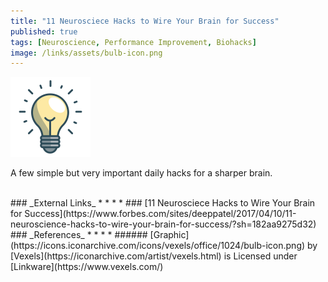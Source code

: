```yaml
---
title: "11 Neurosciece Hacks to Wire Your Brain for Success"
published: true
tags: [Neuroscience, Performance Improvement, Biohacks]
image: /links/assets/bulb-icon.png
---
```


![](/links/assets/bulb-icon.png)

A few simple but very important daily hacks for a sharper brain.

<br>
### _External Links_
* * *
* ### [11 Neurosciece Hacks to Wire Your Brain for Success](https://www.forbes.com/sites/deeppatel/2017/04/10/11-neuroscience-hacks-to-wire-your-brain-for-success/?sh=182aa9275d32)

<br>
### _References_
* * *
* ###### [Graphic](https://icons.iconarchive.com/icons/vexels/office/1024/bulb-icon.png) by [Vexels](https://iconarchive.com/artist/vexels.html) is Licensed under [Linkware](https://www.vexels.com/)

